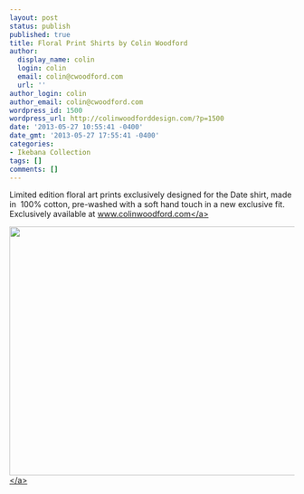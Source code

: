 ```yaml
---
layout: post
status: publish
published: true
title: Floral Print Shirts by Colin Woodford
author:
  display_name: colin
  login: colin
  email: colin@cwoodford.com
  url: ''
author_login: colin
author_email: colin@cwoodford.com
wordpress_id: 1500
wordpress_url: http://colinwoodforddesign.com/?p=1500
date: '2013-05-27 10:55:41 -0400'
date_gmt: '2013-05-27 17:55:41 -0400'
categories:
- Ikebana Collection
tags: []
comments: []
---
```

<p>Limited edition floral art prints exclusively designed for the Date shirt, made in &nbsp;100% cotton, pre-washed with a soft hand touch in a new exclusive fit. Exclusively available at <a href="http:&#47;&#47;colinwoodford.com">www.colinwoodford.com<&#47;a></p>
<p><a href="http:&#47;&#47;colinwoodford.com"><img class="aligncenter size-full wp-image-1552" alt="" src="http:&#47;&#47;colinwoodforddesign.com&#47;wp-content&#47;uploads&#47;2013&#47;06&#47;FBikebanacollection.jpg" width="520" height="440" &#47;><&#47;a></p>
